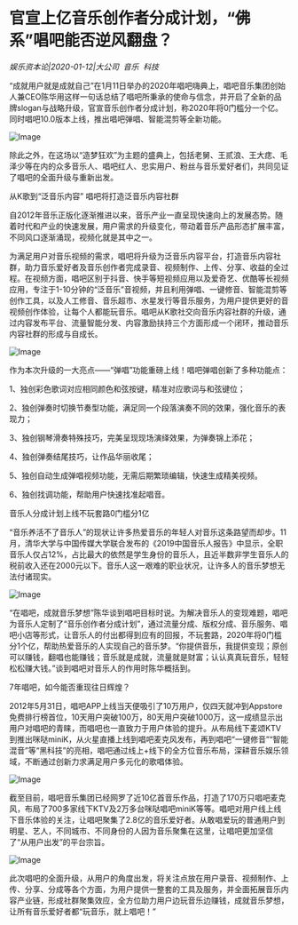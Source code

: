 # 官宣上亿音乐创作者分成计划，“佛系”唱吧能否逆风翻盘？

*娱乐资本论|2020-01-12|大公司 
                                                音乐 
                                                科技*

“成就用户就是成就自己”在1月11日举办的2020年唱吧嗨典上，唱吧音乐集团创始人兼CEO陈华用这样一句话总结了唱吧所秉承的使命与信念，并开启了全新的品牌slogan与战略升级，官宣音乐创作者分成计划，称2020年将0门槛分一个亿。同时唱吧10.0版本上线，推出唱吧弹唱、智能混剪等全新功能。

![Image](http://static.ylzbl.com/uploads/ueditor/php/upload/image/20200112/1578801207676073.png)

除此之外，在这场以“造梦狂欢”为主题的盛典上，包括老舅、王贰浪、王大痣、毛泽少等在内的众多音乐人、唱吧红人、忠实用户、粉丝与音乐爱好者们，共同见证了唱吧的全面升级与重新出发。

从K歌到“泛音乐内容” 唱吧将打造泛音乐内容社群

自2012年音乐正版化逐渐推进以来，音乐产业一直呈现快速向上的发展态势。随着时代和产业的快速发展，用户需求的升级变化，带动着音乐产品形态扩展丰富，不同风口逐渐涌现，视频化就是其中之一。

为满足用户对音乐视频的需求，唱吧将升级为泛音乐内容平台，打造音乐内容社群，助力音乐爱好者及音乐创作者完成录音、视频制作、上传、分享、收益的全过程。在视频方面，唱吧区别于抖音、快手等短视频应用以及爱奇艺、优酷等长视频应用，专注于1-10分钟的“泛音乐”音视频，并且利用弹唱、一键修音、智能混剪等创作工具，以及人工修音、音乐超市、水星发行等音乐服务，为用户提供更好的音视频创作体验，让每个人都能玩音乐。唱吧从K歌社交向音乐内容社群的升级，通过内容发布平台、流量智能分发、内容激励扶持三个方面形成一个闭环，推动音乐内容社群的形成与自成长。

![Image](http://static.ylzbl.com/uploads/ueditor/php/upload/image/20200112/1578801223478803.png)

作为本次升级的一大亮点——“弹唱”功能重磅上线！唱吧弹唱创新了多种功能点：

1、独创彩色歌词对应相同颜色和弦按键，精准对应歌词与和弦键位；

2、独创弹奏时切换节奏型功能，满足同一个段落演奏不同的效果，强化音乐的表现力；

3、独创钢琴滑奏特殊技巧，完美呈现现场演绎效果，为弹奏锦上添花；

4、独创弹奏结尾技巧，让作品华丽收尾；

5、独创自动生成弹唱视频功能，无需后期繁琐编辑，快速生成精美视频。

6、独创找调功能，帮助用户快速找准起唱音。

音乐人分成计划上线不玩套路0门槛分1亿

“音乐养活不了音乐人”的现状让许多热爱音乐的年轻人对音乐这条路望而却步。11月，清华大学与中国传媒大学联合发布的《2019中国音乐人报告》中显示，全职音乐人仅占12%，占比最大的依然是学生身份的音乐人，且近半数非学生音乐人的税前收入还在2000元以下。音乐人这一艰难的职业状况，让许多人的音乐梦想无法付诸现实。

![Image](http://static.ylzbl.com/uploads/ueditor/php/upload/image/20200112/1578801242562371.png)

“在唱吧，成就音乐梦想”陈华谈到唱吧目标时说。为解决音乐人的变现难题，唱吧为音乐人定制了“音乐创作者分成计划”，通过流量分成、版权分成、音乐服务、唱吧小店等形式，让音乐人的付出都得到应有的回报，不玩套路，2020年将0门槛分1个亿，帮助热爱音乐的人实现自己的音乐梦。“你提供音乐，我提供变现；原创可以赚钱，翻唱也能赚钱；音乐就是成就，流量就是财富；认认真真玩音乐，轻轻松松赚大钱。”谈到唱吧对音乐人的作用时陈华概括到。

7年唱吧，如今能否重现往日辉煌？

2012年5月31日，唱吧APP上线当天便吸引了10万用户，仅四天就冲到Appstore免费排行榜首位，10天用户突破100万，80天用户突破1000万，这一成绩显示出用户对唱吧的青睐，而唱吧也一直致力于用户体验的提升。从布局线下麦颂KTV到推出咪哒miniK，从火星直播上线到唱吧麦克风发布，再到唱吧“一键修音”“智能混音”等“黑科技”的亮相，唱吧通过线上+线下的全方位音乐布局，深耕音乐娱乐领域，不断通过创新力求满足用户多元化的歌唱体验。

![Image](http://static.ylzbl.com/uploads/ueditor/php/upload/image/20200112/1578801264237469.png)

截至目前，唱吧音乐集团已经网罗了近10亿首音乐作品，打造了170万只唱吧麦克风，布局了700多家线下KTV及2万多台咪哒唱吧miniK等等。唱吧对用户线上线下音乐体验的关注，让唱吧聚集了2.8亿的音乐爱好者。从敢唱爱玩的普通用户到明星、艺人，不同城市、不同身份的人因为音乐聚集在这里，让唱吧更加坚信了“从用户出发”的平台宗旨。

![Image](http://static.ylzbl.com/uploads/ueditor/php/upload/image/20200112/1578801275111969.png)

此次唱吧的全面升级，从用户的角度出发，将关注点放在用户录音、视频制作、上传、分享、分成等各个方面，为用户提供一整套的工具及服务，并全面拓展音乐内容产业链，形成社群聚集效应，全方位助力用户边玩音乐边赚钱，成就音乐梦想，让所有音乐爱好者都“玩音乐，就上唱吧！”

